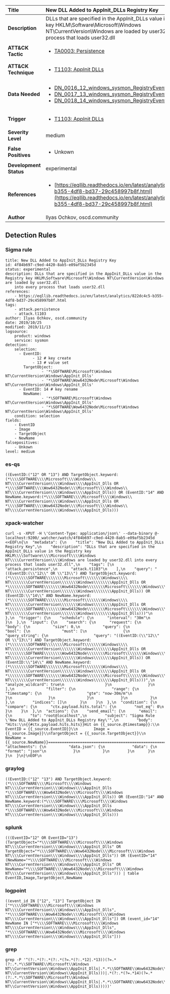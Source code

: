 | Title                    | New DLL Added to AppInit_DLLs Registry Key       |
|:-------------------------|:------------------|
| **Description**          | DLLs that are specified in the AppInit_DLLs value in the Registry key HKLM\Software\Microsoft\Windows NT\CurrentVersion\Windows are loaded by user32.dll into every process that loads user32.dll |
| **ATT&amp;CK Tactic**    |  <ul><li>[TA0003: Persistence](https://attack.mitre.org/tactics/TA0003)</li></ul>  |
| **ATT&amp;CK Technique** | <ul><li>[T1103: AppInit DLLs](https://attack.mitre.org/techniques/T1103)</li></ul>  |
| **Data Needed**          | <ul><li>[DN_0016_12_windows_sysmon_RegistryEvent](../Data_Needed/DN_0016_12_windows_sysmon_RegistryEvent.md)</li><li>[DN_0017_13_windows_sysmon_RegistryEvent](../Data_Needed/DN_0017_13_windows_sysmon_RegistryEvent.md)</li><li>[DN_0018_14_windows_sysmon_RegistryEvent](../Data_Needed/DN_0018_14_windows_sysmon_RegistryEvent.md)</li></ul>  |
| **Trigger**              | <ul><li>[T1103: AppInit DLLs](../Triggers/T1103.md)</li></ul>  |
| **Severity Level**       | medium |
| **False Positives**      | <ul><li>Unkown</li></ul>  |
| **Development Status**   | experimental |
| **References**           | <ul><li>[https://eqllib.readthedocs.io/en/latest/analytics/822dc4c5-b355-4df8-bd37-29c458997b8f.html](https://eqllib.readthedocs.io/en/latest/analytics/822dc4c5-b355-4df8-bd37-29c458997b8f.html)</li></ul>  |
| **Author**               | Ilyas Ochkov, oscd.community |


## Detection Rules

### Sigma rule

```
title: New DLL Added to AppInit_DLLs Registry Key
id: 4f84b697-c9ed-4420-8ab5-e09af5b2345d
status: experimental
description: DLLs that are specified in the AppInit_DLLs value in the Registry key HKLM\Software\Microsoft\Windows NT\CurrentVersion\Windows are loaded by user32.dll
    into every process that loads user32.dll
references:
    - https://eqllib.readthedocs.io/en/latest/analytics/822dc4c5-b355-4df8-bd37-29c458997b8f.html
tags:
    - attack.persistence
    - attack.t1103
author: Ilyas Ochkov, oscd.community
date: 2019/10/25
modified: 2019/11/13
logsource:
    product: windows
    service: sysmon
detection:
    selection:
      - EventID: 
            - 12 # key create
            - 13 # value set
        TargetObject:
                - '*\SOFTWARE\Microsoft\Windows NT\CurrentVersion\Windows\AppInit_Dlls'
                - '*\SOFTWARE\Wow6432Node\Microsoft\Windows NT\CurrentVersion\Windows\AppInit_Dlls'
      - EventID: 14 # key rename
        NewName:
                - '*\SOFTWARE\Microsoft\Windows NT\CurrentVersion\Windows\AppInit_Dlls'
                - '*\SOFTWARE\Wow6432Node\Microsoft\Windows NT\CurrentVersion\Windows\AppInit_Dlls'
    condition: selection
fields:
    - EventID
    - Image
    - TargetObject
    - NewName
falsepositives:
    - Unkown
level: medium

```





### es-qs
    
```
((EventID:("12" OR "13") AND TargetObject.keyword:(*\\\\SOFTWARE\\\\Microsoft\\\\Windows\\ NT\\\\CurrentVersion\\\\Windows\\\\AppInit_Dlls OR *\\\\SOFTWARE\\\\Wow6432Node\\\\Microsoft\\\\Windows\\ NT\\\\CurrentVersion\\\\Windows\\\\AppInit_Dlls)) OR (EventID:"14" AND NewName.keyword:(*\\\\SOFTWARE\\\\Microsoft\\\\Windows\\ NT\\\\CurrentVersion\\\\Windows\\\\AppInit_Dlls OR *\\\\SOFTWARE\\\\Wow6432Node\\\\Microsoft\\\\Windows\\ NT\\\\CurrentVersion\\\\Windows\\\\AppInit_Dlls)))
```


### xpack-watcher
    
```
curl -s -XPUT -H \'Content-Type: application/json\' --data-binary @- localhost:9200/_watcher/watch/4f84b697-c9ed-4420-8ab5-e09af5b2345d <<EOF\n{\n  "metadata": {\n    "title": "New DLL Added to AppInit_DLLs Registry Key",\n    "description": "DLLs that are specified in the AppInit_DLLs value in the Registry key HKLM\\\\Software\\\\Microsoft\\\\Windows NT\\\\CurrentVersion\\\\Windows are loaded by user32.dll into every process that loads user32.dll",\n    "tags": [\n      "attack.persistence",\n      "attack.t1103"\n    ],\n    "query": "((EventID:(\\"12\\" OR \\"13\\") AND TargetObject.keyword:(*\\\\\\\\SOFTWARE\\\\\\\\Microsoft\\\\\\\\Windows\\\\ NT\\\\\\\\CurrentVersion\\\\\\\\Windows\\\\\\\\AppInit_Dlls OR *\\\\\\\\SOFTWARE\\\\\\\\Wow6432Node\\\\\\\\Microsoft\\\\\\\\Windows\\\\ NT\\\\\\\\CurrentVersion\\\\\\\\Windows\\\\\\\\AppInit_Dlls)) OR (EventID:\\"14\\" AND NewName.keyword:(*\\\\\\\\SOFTWARE\\\\\\\\Microsoft\\\\\\\\Windows\\\\ NT\\\\\\\\CurrentVersion\\\\\\\\Windows\\\\\\\\AppInit_Dlls OR *\\\\\\\\SOFTWARE\\\\\\\\Wow6432Node\\\\\\\\Microsoft\\\\\\\\Windows\\\\ NT\\\\\\\\CurrentVersion\\\\\\\\Windows\\\\\\\\AppInit_Dlls)))"\n  },\n  "trigger": {\n    "schedule": {\n      "interval": "30m"\n    }\n  },\n  "input": {\n    "search": {\n      "request": {\n        "body": {\n          "size": 0,\n          "query": {\n            "bool": {\n              "must": [\n                {\n                  "query_string": {\n                    "query": "((EventID:(\\"12\\" OR \\"13\\") AND TargetObject.keyword:(*\\\\\\\\SOFTWARE\\\\\\\\Microsoft\\\\\\\\Windows\\\\ NT\\\\\\\\CurrentVersion\\\\\\\\Windows\\\\\\\\AppInit_Dlls OR *\\\\\\\\SOFTWARE\\\\\\\\Wow6432Node\\\\\\\\Microsoft\\\\\\\\Windows\\\\ NT\\\\\\\\CurrentVersion\\\\\\\\Windows\\\\\\\\AppInit_Dlls)) OR (EventID:\\"14\\" AND NewName.keyword:(*\\\\\\\\SOFTWARE\\\\\\\\Microsoft\\\\\\\\Windows\\\\ NT\\\\\\\\CurrentVersion\\\\\\\\Windows\\\\\\\\AppInit_Dlls OR *\\\\\\\\SOFTWARE\\\\\\\\Wow6432Node\\\\\\\\Microsoft\\\\\\\\Windows\\\\ NT\\\\\\\\CurrentVersion\\\\\\\\Windows\\\\\\\\AppInit_Dlls)))",\n                    "analyze_wildcard": true\n                  }\n                }\n              ],\n              "filter": {\n                "range": {\n                  "timestamp": {\n                    "gte": "now-30m/m"\n                  }\n                }\n              }\n            }\n          }\n        },\n        "indices": []\n      }\n    }\n  },\n  "condition": {\n    "compare": {\n      "ctx.payload.hits.total": {\n        "not_eq": 0\n      }\n    }\n  },\n  "actions": {\n    "send_email": {\n      "email": {\n        "to": "root@localhost",\n        "subject": "Sigma Rule \'New DLL Added to AppInit_DLLs Registry Key\'",\n        "body": "Hits:\\n{{#ctx.payload.hits.hits}}Hit on {{_source.@timestamp}}:\\n     EventID = {{_source.EventID}}\\n       Image = {{_source.Image}}\\nTargetObject = {{_source.TargetObject}}\\n     NewName = {{_source.NewName}}================================================================================\\n{{/ctx.payload.hits.hits}}",\n        "attachments": {\n          "data.json": {\n            "data": {\n              "format": "json"\n            }\n          }\n        }\n      }\n    }\n  }\n}\nEOF\n
```


### graylog
    
```
((EventID:("12" "13") AND TargetObject.keyword:(*\\\\SOFTWARE\\\\Microsoft\\\\Windows NT\\\\CurrentVersion\\\\Windows\\\\AppInit_Dlls *\\\\SOFTWARE\\\\Wow6432Node\\\\Microsoft\\\\Windows NT\\\\CurrentVersion\\\\Windows\\\\AppInit_Dlls)) OR (EventID:"14" AND NewName.keyword:(*\\\\SOFTWARE\\\\Microsoft\\\\Windows NT\\\\CurrentVersion\\\\Windows\\\\AppInit_Dlls *\\\\SOFTWARE\\\\Wow6432Node\\\\Microsoft\\\\Windows NT\\\\CurrentVersion\\\\Windows\\\\AppInit_Dlls)))
```


### splunk
    
```
(((EventID="12" OR EventID="13") (TargetObject="*\\\\SOFTWARE\\\\Microsoft\\\\Windows NT\\\\CurrentVersion\\\\Windows\\\\AppInit_Dlls" OR TargetObject="*\\\\SOFTWARE\\\\Wow6432Node\\\\Microsoft\\\\Windows NT\\\\CurrentVersion\\\\Windows\\\\AppInit_Dlls")) OR (EventID="14" (NewName="*\\\\SOFTWARE\\\\Microsoft\\\\Windows NT\\\\CurrentVersion\\\\Windows\\\\AppInit_Dlls" OR NewName="*\\\\SOFTWARE\\\\Wow6432Node\\\\Microsoft\\\\Windows NT\\\\CurrentVersion\\\\Windows\\\\AppInit_Dlls"))) | table EventID,Image,TargetObject,NewName
```


### logpoint
    
```
((event_id IN ["12", "13"] TargetObject IN ["*\\\\SOFTWARE\\\\Microsoft\\\\Windows NT\\\\CurrentVersion\\\\Windows\\\\AppInit_Dlls", "*\\\\SOFTWARE\\\\Wow6432Node\\\\Microsoft\\\\Windows NT\\\\CurrentVersion\\\\Windows\\\\AppInit_Dlls"]) OR (event_id="14" NewName IN ["*\\\\SOFTWARE\\\\Microsoft\\\\Windows NT\\\\CurrentVersion\\\\Windows\\\\AppInit_Dlls", "*\\\\SOFTWARE\\\\Wow6432Node\\\\Microsoft\\\\Windows NT\\\\CurrentVersion\\\\Windows\\\\AppInit_Dlls"]))
```


### grep
    
```
grep -P '^(?:.*(?:.*(?:.*(?=.*(?:.*12|.*13))(?=.*(?:.*.*\\SOFTWARE\\Microsoft\\Windows NT\\CurrentVersion\\Windows\\AppInit_Dlls|.*.*\\SOFTWARE\\Wow6432Node\\Microsoft\\Windows NT\\CurrentVersion\\Windows\\AppInit_Dlls)))|.*(?:.*(?=.*14)(?=.*(?:.*.*\\SOFTWARE\\Microsoft\\Windows NT\\CurrentVersion\\Windows\\AppInit_Dlls|.*.*\\SOFTWARE\\Wow6432Node\\Microsoft\\Windows NT\\CurrentVersion\\Windows\\AppInit_Dlls)))))'
```



